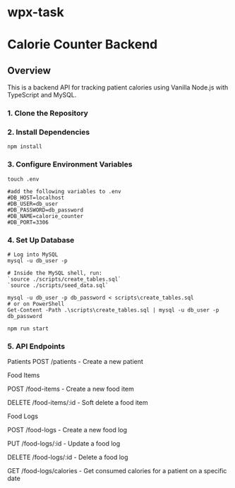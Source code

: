 # wpx-task

# Calorie Counter Backend

## Overview

This is a backend API for tracking patient calories using Vanilla Node.js with TypeScript and MySQL.

### 1. Clone the Repository

### 2. Install Dependencies

    npm install

### 3. Configure Environment Variables

    touch .env

    #add the following variables to .env
    #DB_HOST=localhost
    #DB_USER=db_user
    #DB_PASSWORD=db_password
    #DB_NAME=calorie_counter
    #DB_PORT=3306

### 4. Set Up Database

    # Log into MySQL
    mysql -u db_user -p

    # Inside the MySQL shell, run:
    `source ./scripts/create_tables.sql`
    `source ./scripts/seed_data.sql`

    mysql -u db_user -p db_password < scripts\create_tables.sql
    # оr on PowerShell
    Get-Content -Path .\scripts\create_tables.sql | mysql -u db_user -p db_password

    npm run start

### 5. API Endpoints

Patients
POST /patients - Create a new patient

Food Items

POST /food-items - Create a new food item

DELETE /food-items/:id - Soft delete a food item

Food Logs

POST /food-logs - Create a new food log

PUT /food-logs/:id - Update a food log

DELETE /food-logs/:id - Delete a food log

GET /food-logs/calories - Get consumed calories for a patient on a specific date
